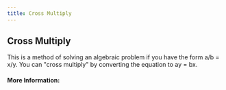 ```yaml
---
title: Cross Multiply
---
```

## Cross Multiply

This is a method of solving an algebraic problem if you have the form a/b = x/y. You can "cross multiply" by converting the equation to 
ay = bx.

<!-- The article goes here, in GitHub-flavored Markdown. Feel free to add YouTube videos, images, and CodePen/JSBin embeds  -->

#### More Information:
<!-- Please add any articles you think might be helpful to read before writing the article -->


